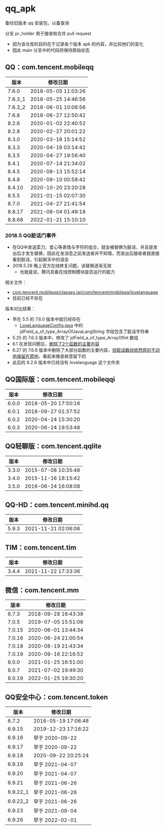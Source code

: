 # qq_apk
备份旧版本 qq 安装包，以备查询

分支 pr_holder 用于接收和合并 pull request

- 因为该仓库的目的在于记录各个版本 apk 的内容，并比较他们的变化
- 因此 main 分支中的代码将保持原始状态

## QQ：com.tencent.mobileqq

| 版本  | 修改日期  |
| ----- | --------- |
| 7.6.0 | 2018-05-05 11:03:26 |
| 7.6.3_1 | 2018-05-25 14:46:56 |
| 7.6.3_2 | 2018-06-01 10:06:56 |
| 7.6.8 | 2018-06-27 12:50:42 |
| 8.2.6 | 2020-01-02 22:40:52 |
| 8.2.8 | 2020-02-27 20:01:22 |
| 8.3.0 | 2020-03-16 15:14:52 |
| 8.3.3 | 2020-04-16 03:14:42 |
| 8.3.5 | 2020-04-27 19:56:40 |
| 8.4.1 | 2020-07-14 21:34:02 |
| 8.4.5 | 2020-08-13 15:52:14 |
| 8.4.8 | 2020-09-10 00:58:42 |
| 8.4.10 | 2020-10-20 23:20:28 |
| 8.5.5 | 2021-01-15 02:07:30 |
| 8.7.0 | 2021-04-27 21:41:54 |
| 8.8.17 | 2021-08-04 01:49:18 |
| 8.8.68 | 2022-01-21 15:10:10 |

### 2018.5 QQ脏话门事件

- 在QQ中发送菜刀、爱心等表情与字符的组合，就会被替换为脏话，并且是发出后才发生替换，因此在发消息之前发送者并不知情，而发出后接收者就直接看到脏话，引起聊天中的误会
- 2018.5.28 晚上官方在线修复问题，该替换逐渐无效
  - 也就是说，腾讯具备在线控制模块是否运行的能力

相关文件：

- [com.tencent.mobileqq/classes.jar/com/tencent/mobileqq/lovelanguage](https://github.com/tsuzcx/qq_apk/tree/d2564324b925d30b364748ec005c8ae9c4c7ef81/com.tencent.mobileqq/classes.jar/com/tencent/mobileqq/lovelanguage)
- 目前已经不存在

版本对比结果：

- 早在 5.5 的 7.6.0 版本中就已经存在
  - [LoveLanguageConfig.java](https://github.com/tsuzcx/qq_apk/blob/39540a850bbb8228cbbe6644d985da0652695df2/com.tencent.mobileqq/classes.jar/com/tencent/mobileqq/lovelanguage/LoveLanguageConfig.java) 中的 jdField_a_of_type_ArrayOfJavaLangString 字段包含了脏话字符串
- 5.25 的 7.6.3 版本中，修改了 jdField_a_of_type_ArrayOfInt 数组
- 6.1 在发现问题后，[删除了2个函数的主要内容](https://github.com/tsuzcx/qq_apk/blame/3dd1a120029f2cbcc7ede09dd3fa1e214df0a3e0/com.tencent.mobileqq/classes.jar/com/tencent/mobileqq/lovelanguage/LoveLanguageManager.java)
- 6.27 的 7.6.8 版本中删除了大部分函数的主要内容，[但脏话数组依然原封不动地保留在原地](https://github.com/tsuzcx/qq_apk/blame/52d8956055474225051d6eb45a6a4c6a515b9b4b/com.tencent.mobileqq/classes.jar/com/tencent/mobileqq/lovelanguage/LoveLanguageConfig.java)，看起来像是故意留下的
- 此后的 8.2.6 版本中已经没有 lovelanguage 这个文件夹

## QQ国际版：com.tencent.mobileqqi

| 版本  | 修改日期  |
| ----- | --------- |
| 6.0.0 | 2018-05-20 17:50:16 |
| 6.0.1 | 2018-09-27 01:37:52 |
| 6.0.2 | 2020-04-24 15:30:20 |
| 6.0.3 | 2020-06-24 19:53:48 |

## QQ轻聊版：com.tencent.qqlite

| 版本  | 修改日期  |
| ----- | --------- |
| 3.3.0 | 2015-07-08 10:35:48 |
| 3.4.0 | 2015-11-16 18:15:42 |
| 3.5.0 | 2016-06-24 16:08:08 |

## QQ-HD：com.tencent.minihd.qq

| 版本  | 修改日期  |
| ----- | --------- |
| 5.9.3 | 2021-11-21 02:06:06 |

## TIM：com.tencent.tim

| 版本  | 修改日期  |
| ----- | --------- |
| 3.4.4 | 2021-11-22 17:33:36 |

## 微信：com.tencent.mm

| 版本  | 修改日期  |
| ----- | --------- |
| 6.7.3 | 2018-09-28 16:43:38 |
| 7.0.5 | 2019-07-05 15:51:06 |
| 7.0.15 | 2020-06-01 13:44:34 |
| 7.0.16 | 2020-06-24 21:00:54 |
| 7.0.18 | 2020-08-19 21:43:34 |
| 7.0.19 | 2020-09-16 22:16:52 |
| 8.0.0 | 2021-01-25 16:51:00 |
| 8.0.7 | 2021-07-02 19:49:30 |
| 8.0.19 | 2022-01-25 19:30:20 |

## QQ安全中心：com.tencent.token

| 版本  | 修改日期  |
| ----- | --------- |
| 6.7.2 | 2016-05-19 17:06:48 |
| 6.9.15 | 2019-12-23 17:16:22 |
| 6.9.16 | 早于 2020-09-22 |
| 6.9.17 | 早于 2020-09-22 |
| 6.9.18 | 2020-09-22 20:25:24 |
| 6.9.19 | 早于 2021-04-07 |
| 6.9.20 | 早于 2021-04-07 |
| 6.9.21 | 早于 2021-06-26 |
| 6.9.22_1 | 早于 2021-06-26 |
| 6.9.22_2 | 早于 2021-06-26 |
| 6.9.23 | 早于 2021-09-04 |
| 6.9.26 | 早于 2022-02-01 |

